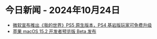 # 今日新闻 - 2024年10月24日
- [微软宣布推出《我的世界》PS5 原生版本，PS4 基岩版玩家可免费升级](https://www.ithome.com/0/804/711.htm)
- [苹果 macOS 15.2 开发者预览版 Beta 发布](https://www.ithome.com/0/804/713.htm)
